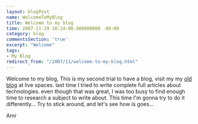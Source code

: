 ```yaml
---
layout: blogPost
name: WelcomeToMyBlog
title: Welcome to my blog
time: 2007-11-29 10:24:00.000000000 -08:00
category: blog
commentsSection: 'true'
excerpt: "Welcome"
tags:
- My Blog
redirect_from: "/2007/11/welcome-to-my-blog.html"
---
```

Welcome to my blog,
This is my second trial to have a blog, visit my my [old blog](http://amrgis.spaces.live.com/) at live spaces. last time I tried to write complete full articles about technologies. even though that was great, I was too busy to find enough time to research a subject to write about. This time I'm gonna try to do it differently...
Try to stick around, and let's see how is goes...

Amr
